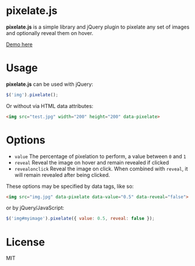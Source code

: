 pixelate.js
===

**pixelate.js** is a simple library and jQuery plugin to pixelate any set of images and optionally reveal them on hover.

[Demo here](http://43081j.github.io/pixelate/)

Usage
===

**pixelate.js** can be used with jQuery:

```javascript
$('img').pixelate();
```

Or without via HTML data attributes:

```html
<img src="test.jpg" width="200" height="200" data-pixelate>
```

Options
===

* `value` The percentage of pixelation to perform, a value between `0` and `1`
* `reveal` Reveal the image on hover and remain revealed if clicked
* `revealonclick` Reveal the image on click. When combined with `reveal`, it will remain revealed after being clicked.

These options may be specified by data tags, like so:

```html
<img src="img.jpg" data-pixelate data-value="0.5" data-reveal="false">
```

or by jQuery/JavaScript:

```javascript
$('img#myimage').pixelate({ value: 0.5, reveal: false });
```

License
===

MIT
